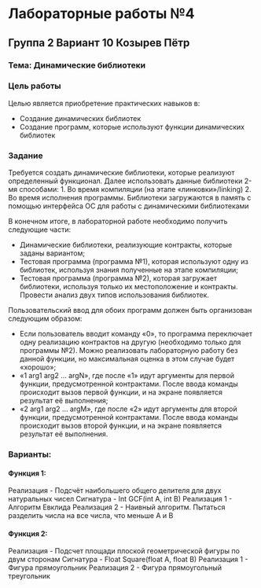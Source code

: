 # **Лабораторные работы №4**
## Группа 2 Вариант 10 Козырев Пётр

### Тема: Динамические библиотеки

### **Цель работы**

Целью является приобретение практических навыков в:
 - Создание динамических библиотек
 - Создание программ, которые используют функции динамических библиотек

### **Задание**

Требуется создать динамические библиотеки, которые реализуют определенный функционал. 
Далее использовать данные библиотеки 2-мя способами:
    1. Во время компиляции (на этапе «линковки»/linking)
    2. Во время исполнения программы. Библиотеки загружаются в память с помощью интерфейса ОС для работы с динамическими библиотеками

В конечном итоге, в лабораторной работе необходимо получить следующие части:
 - Динамические библиотеки, реализующие контракты, которые заданы вариантом;
 - Тестовая программа (программа №1), которая используют одну из библиотек, используя знания полученные на этапе компиляции;
 - Тестовая программа (программа №2), которая загружает библиотеки, используя только их местоположение и контракты.
Провести анализ двух типов использования библиотек.

Пользовательский ввод для обоих программ должен быть организован следующим образом:
 - Если пользователь вводит команду «0», то программа переключает одну реализацию 
контрактов на другую (необходимо только для программы №2). Можно реализовать 
лабораторную работу без данной функции, но максимальная оценка в этом случае будет 
«хорошо»;
 - «1 arg1 arg2 … argN», где после «1» идут аргументы для первой функции, предусмотренной 
контрактами. После ввода команды происходит вызов первой функции, и на экране 
появляется результат её выполнения;
 - «2 arg1 arg2 … argM», где после «2» идут аргументы для второй функции, 
предусмотренной контрактами. После ввода команды происходит вызов второй функции, 
и на экране появляется результат её выполнения.


### Варианты:

#### Функция 1:

Реализация - Подсчёт наибольшего общего делителя для двух натуральных чисел
Сигнатура - Int GCF(int A, int B)
Реализация 1 - Алгоритм Евклида
Реализация 2 - Наивный алгоритм. Пытаться разделить числа на все числа, что меньше A и B

#### Функция 2:

Реализация - Подсчет площади плоской геометрической фигуры по двум сторонам
Сигнатура - Float Square(float A, float B) 
Реализация 1 - Фигура прямоугольник
Реализация 2 - Фигура прямоугольный треугольник




